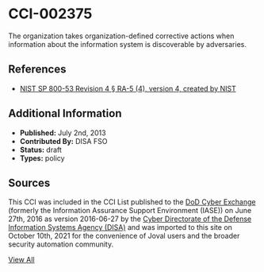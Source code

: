 # CCI-002375

The organization takes organization-defined corrective actions when information about the information system is discoverable by adversaries.

## References ##

* [NIST SP 800-53 Revision 4 § RA-5 (4), version 4, created by NIST](http://csrc.nist.gov/publications/PubsSPs.html)


## Additional Information ##

* **Published:** July 2nd, 2013
* **Contributed By:** DISA FSO
* **Status:** draft
* **Types:** policy

## Sources ##

This CCI was included in the CCI List published to the [DoD Cyber Exchange](https://public.cyber.mil/stigs/cci/)
(formerly the Information Assurance Support Environment (IASE)) on June 27th, 2016 as version
2016-06-27 by the [Cyber Directorate of the Defense Information Systems Agency (DISA)](https://public.cyber.mil/about-cyber/)
and was imported to this site on October 10th, 2021 for the convenience of Joval users and the broader
security automation community.

[View All](../README.md)
